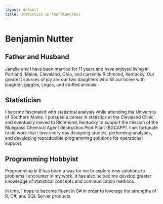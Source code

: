 ```yaml
---
layout: default
title: Statistics in the Bluegrass
---
```


Benjamin Nutter
===============

Father and Husband
------------------

Janelle and I have been married for 11 years and have enjoyed living in
Portland, Maine, Cleveland, Ohio, and currently Richmond, Kentucky. Our
greatest sources of joy are our two daughters who fill our home with
laughter, giggles, Legos, and stuffed animals.

Statistician
------------

I became fascinated with statistical analysis while attending the
University of Southern Maine. I pursued a career in statistics at the
Cleveland Clinic and eventually moved to Richmond, Kentucky to support
the mission of the Bluegrass Chemical Agent destruction Pilot Plant
(BGCAPP). I am fortunate to do work that I love every day designing
studies, performing analyses, and developing reproducible programming
solutions for operational support.

Programming Hobbyist
--------------------

Programming in R has been a way for me to explore new solutions to
problems I encounter in my work. It has also helped me develop greater
knowledge of statistical concepts and communication methods.

In time, I hope to become fluent in C\# in order to leverage the
strengths of R, C\#, and SQL Server products.
